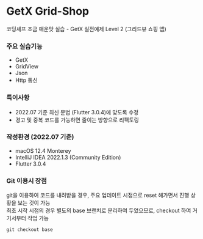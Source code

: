 # GetX Grid-Shop

코딩셰프 조금 매운맛 실습 - GetX 실전예제 Level 2 (그리드뷰 쇼핑 앱)

### 주요 실습기능

* GetX
* GridView
* Json
* Http 통신

### 특이사항

* 2022.07 기준 최신 문법 (Flutter 3.0.4)에 맞도록 수정
* 경고 및 중복 코드를 가능하면 줄이는 방향으로 리팩토링

### 작성환경 (2022.07 기준)

* macOS 12.4 Monterey
* IntelliJ IDEA 2022.1.3 (Community Edition)
* Flutter 3.0.4

### Git 이용시 장점

git을 이용하여 코드를 내려받을 경우, 주요 업데이트 시점으로 reset 해가면서 진행 상황을 보는 것이 가능  
최초 시작 시점의 경우 별도의 base 브랜치로 분리하여 두었으므로, checkout 하여 거기서부터 작업 가능

```
git checkout base
```

